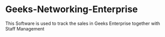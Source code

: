 # Geeks-Networking-Enterprise
This Software is used to track the sales in Geeks Enterprise together with Staff Management
